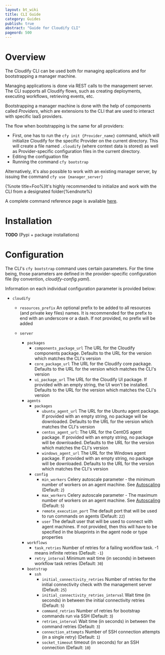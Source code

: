 ```yaml
---
layout: bt_wiki
title: CLI Guide
category: Guides
publish: true
abstract: "Guide for Cloudify CLI"
pageord: 500
---
```



# Overview

The Cloudify CLI can be used both for managing applications and for bootstrapping a manager machine.


Managing applications is done via REST calls to the management server. The CLI supports all Cloudify flows, such as creating deployments, executing workflows, retrieving events, etc.


Bootstrapping a manager machine is done with the help of components called *Providers*, which are extensions to the CLI that are used to interact with specific IaaS providers.

The flow when bootstrapping is the same for all providers:
  
  * First, one has to run the `cfy init {Provider_name}` command, which will initialize Cloudify for the specific Provider on the current directory. This will create a file named `.cloudify` (where context data is stored) as well as Provider-specific configuration files in the current directory.
  * Editing the configuation file
  * Running the command `cfy bootstrap`


Alternatively, it's also possible to work with an existing manager server, by issuing the command `cfy use {manager_server}`


{%note title=Foo%}It's highly recommended to initialize and work with the CLI from a designated folder{%endnote%}

A complete command reference page is available [here](reference-cfy.html).



# Installation

**TODO** (Pypi + package installations)



# Configuration

The CLI's `cfy bootstrap` command uses certain parameters. For the time being, those parameters are defined in the provider-specific configuration file (by convention, *cloudify-config.yaml*).

Information on each individual configuration parameter is provided below:

* `cloudify`
	* `resources_prefix` An optional prefix to be added to all resources (and private key files) names. It is recommended for the prefix to end with an underscore or a dash. If not provided, no prefix will be added

	* `server`
	  * `packages`
	    * `components_package_url` The URL for the Cloudify components package. Defaults to the URL for the version which matches the CLI's version
	    * `core_package_url` The URL for the Cloudify core package. Defaults to the URL for the version which matches the CLI's version
	    * `ui_package_url` The URL for the Cloudify UI package. If provided with an empty string, the UI won't be installed. Defaults to the URL for the version which matches the CLI's version
	  * `agents`
	    * `packages`
	      * `ubuntu_agent_url` The URL for the Ubuntu agent package. If provided with an empty string, no package will be downloaded. Defaults to the URL for the version which matches the CLI's version
	      * `centos_agent_url`: The URL for the CentOS agent package. If provided with an empty string, no package will be downloaded. Defaults to the URL for the version which matches the CLI's version
	      * `windows_agent_url` The URL for the Windows agent package. If provided with an empty string, no package will be downloaded. Defaults to the URL for the version which matches the CLI's version
	    * `config`
	      * `min_workers` Celery autoscale parameter - the minimum number of workers on an agent machine. See [Autoscaling](http://docs.celeryproject.org/en/latest/userguide/workers.html#autoscaling) (Default: `2`)
	      * `max_workers` Celery autoscale parameter - The maximum number of workers on an agent machine. See [Autoscaling](http://docs.celeryproject.org/en/latest/userguide/workers.html#autoscaling) (Default: `5`)
	      * `remote_execution_port` The default port that will be used to run commands on agents (Default: `22`)
	      * `user` The default user that will be used to connect with agent machines. If not provided, then this will have to be specified in the blueprints in the agent node or type properties
	  * `workflows`
	    * `task_retries` Number of retries for a failing workflow task. -1 means infinite retries (Default: `-1`)
	    * `retry_interval` Minimum wait time (in seconds) in between workflow task retries (Default: `30`)
	  * `bootstrap`
	    * `ssh`
	      * `initial_connectivity_retries` Number of retries for the initial connectivity check with the management server (Default: `25`)
	      * `initial_connectivity_retries_interval` Wait time (in seconds) in between the initial connectivity retries (Default: `5`)
	      * `command_retries` Number of retries for bootstrap commands run via SSH (Default: `3`)
	      * `retries_interval` Wait time (in seconds) in between the command retries (Default: `3`)
	      * `connection_attempts` Number of SSH connection attempts (in a single retry) (Default: `1`)
	      * `socket_timeout` timeout (in seconds) for an SSH connection (Default: `10`)